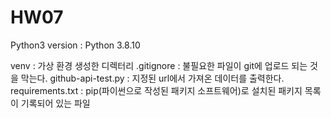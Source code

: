 # HW07
Python3 version : Python 3.8.10

venv : 가상 환경 생성한 디렉터리
.gitignore : 불필요한 파일이 git에 업로드 되는 것을 막는다. 
github-api-test.py : 지정된 url에서 가져온 데이터를 출력한다.
requirements.txt : pip(파이썬으로 작성된 패키지 소프트웨어)로 설치된 패키지 목록이 기록되어 있는 파일
